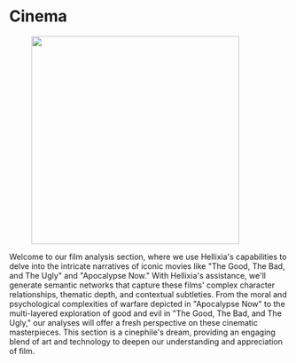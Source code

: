# Cinema

<figure><img src="https://res.cloudinary.com/dvr3obmlj/image/upload/v1690891653/AN-TGBU_y3b4tv.png" alt="" width="375"><figcaption></figcaption></figure>

Welcome to our film analysis section, where we use Hellixia's capabilities to delve into the intricate narratives of iconic movies like "The Good, The Bad, and The Ugly" and "Apocalypse Now." With Hellixia's assistance, we'll generate semantic networks that capture these films' complex character relationships, thematic depth, and contextual subtleties. From the moral and psychological complexities of warfare depicted in "Apocalypse Now" to the multi-layered exploration of good and evil in "The Good, The Bad, and The Ugly," our analyses will offer a fresh perspective on these cinematic masterpieces. This section is a cinephile's dream, providing an engaging blend of art and technology to deepen our understanding and appreciation of film.
